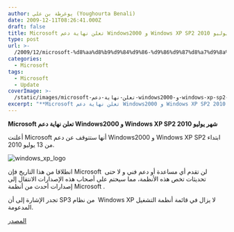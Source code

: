 ```yaml
---
author: يوغرطة بن علي (Youghourta Benali)
date: 2009-12-11T08:26:41.000Z
draft: false
title: Microsoft تعلن نهاية دعم Windows2000 و Windows XP SP2 شهر يوليو 2010
type: post
url: >-
  /2009/12/microsoft-%d8%aa%d8%b9%d9%84%d9%86-%d9%86%d9%87%d8%a7%d9%8a%d8%a9-%d8%af%d8%b9%d9%85-windows2000-%d9%88-windows-xp-sp2-%d8%b4%d9%87%d8%b1-%d9%8a%d9%88%d9%84%d9%8a%d9%88-2010/
categories:
  - Microsoft
tags:
  - Microsoft
  - Update
coverImage: >-
  /static/images/microsoft-تعلن-نهاية-دعم-windows2000-و-windows-xp-sp2-شهر-يوليو-2010/windows_xp_logo-300x281.jpg
excerpt: "**Microsoft تعلن نهاية دعم Windows2000 و Windows XP SP2 شهر يوليو 2010**\n\nأعلنت Microsoft أنها ستتوقف عن دعم Windows2000 و Windows XP SP2 ابتداء من 13 يوليو 2010.\n\n![windows_xp_logo](/static/images/microsoft-تعلن-نهاية-دعم-windows2000-و-windows-xp-sp2-شهر-يوليو-2010/windows_xp_logo-300x281.jpg)\n\nانطلاقا من هذا التاريخ فإن Microsoft \_لن تقدم أي مساعدة أو دعم فني و"
---
```

**Microsoft تعلن نهاية دعم Windows2000 و Windows XP SP2 شهر يوليو 2010**

أعلنت Microsoft أنها ستتوقف عن دعم Windows2000 و Windows XP SP2 ابتداء من 13 يوليو 2010.

![windows_xp_logo](/static/images/microsoft-تعلن-نهاية-دعم-windows2000-و-windows-xp-sp2-شهر-يوليو-2010/windows_xp_logo-300x281.jpg)

انطلاقا من هذا التاريخ فإن Microsoft  لن تقدم أي مساعدة أو دعم فني و لا حتى تحديثات تخص هذه الأنظمة، مما سيحتم على أصحاب هذه الإصدارات الانتقال إلى إصدارات أحدث من أنظمة Microsoft .

تجدر الإشارة إلى أن SP3 من نظام  Windows XP لا يزال في قائمة أنظمة التشغيل المدعومة.

[المصدر](http://support.microsoft.com/lifecycle/)
